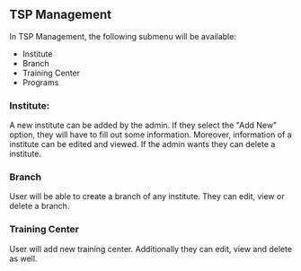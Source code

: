## TSP Management
In TSP Management, the following submenu will be available:

- Institute
- Branch
- Training Center
- Programs

### Institute: 
A new institute can be added by the admin. If they select the "Add New" option, they will have to fill out some information. Moreover, information of a institute can be edited and viewed. If the admin wants they can delete a institute. 
### Branch
User will be able to create a branch of any institute. They can edit, view or delete a branch. 
### Training Center
User will add new training center. Additionally they can edit, view and delete as well. 

